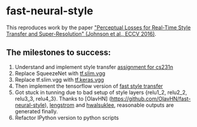 # fast-neural-style

This reproduces work by the paper ["Perceptual Losses for Real-Time Style Transfer and Super-Resolution" (Johnson et al., ECCV 2016)](http://www.cv-foundation.org/openaccess/content_cvpr_2016/papers/Gatys_Image_Style_Transfer_CVPR_2016_paper.pdf).

## The milestones to success:
1. Understand and implement style transfer [assignment for cs231n](http://cs231n.github.io/assignments2017/assignment3/)
2. Replace SqueezeNet with [tf.slim.vgg](https://github.com/tensorflow/models/blob/master/research/slim/nets/vgg.py)
3. Replace tf.slim.vgg with [tf.keras.vgg](https://github.com/tensorflow/tensorflow/blob/master/tensorflow/python/keras/applications/vgg19.py)
4. Then implement the tensorflow version of [fast style transfer](https://github.com/jcjohnson/fast-neural-style)
5. Got stuck in tunning due to bad setup of style layers {relu1_2, relu2_2, relu3_3, relu4_3}. Thanks to [OlavHN] (https://github.com/OlavHN/fast-neural-style), [lengstrom](https://github.com/lengstrom/fast-style-transfer) and [hwalsuklee](https://github.com/hwalsuklee/tensorflow-fast-style-transfer), reasonable outputs are generated finally.
6. Refactor IPython version to python scripts
